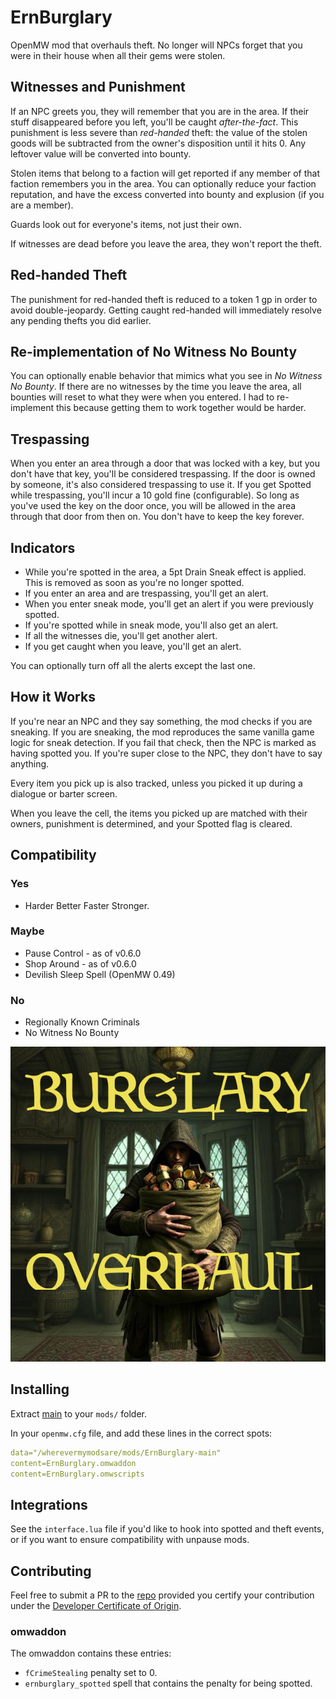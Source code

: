 # ErnBurglary
OpenMW mod that overhauls theft. No longer will NPCs forget that you were in their house when all their gems were stolen.

## Witnesses and Punishment
If an NPC greets you, they will remember that you are in the area. If their stuff disappeared before you left, you'll be caught *after-the-fact*. This punishment is less severe than *red-handed* theft: the value of the stolen goods will be subtracted from the owner's disposition until it hits 0. Any leftover value will be converted into bounty.

Stolen items that belong to a faction will get reported if any member of that faction remembers you in the area. You can optionally reduce your faction reputation, and have the excess converted into bounty and explusion (if you are a member).

Guards look out for everyone's items, not just their own.

If witnesses are dead before you leave the area, they won't report the theft.

## Red-handed Theft
The punishment for red-handed theft is reduced to a token 1 gp in order to avoid double-jeopardy. Getting caught red-handed will immediately resolve any pending thefts you did earlier.

## Re-implementation of No Witness No Bounty
You can optionally enable behavior that mimics what you see in *No Witness No Bounty*. If there are no witnesses by the time you leave the area, all bounties will reset to what they were when you entered. I had to re-implement this because getting them to work together would be harder.

## Trespassing
When you enter an area through a door that was locked with a key, but you don't have that key, you'll be considered trespassing. If the door is owned by someone, it's also considered trespassing to use it.
If you get Spotted while trespassing, you'll incur a 10 gold fine (configurable).
So long as you've used the key on the door once, you will be allowed in the area through that door from then on. You don't have to keep the key forever.

## Indicators
- While you're spotted in the area, a 5pt Drain Sneak effect is applied. This is removed as soon as you're no longer spotted.
- If you enter an area and are trespassing, you'll get an alert.
- When you enter sneak mode, you'll get an alert if you were previously spotted.
- If you're spotted while in sneak mode, you'll also get an alert.
- If all the witnesses die, you'll get another alert.
- If you get caught when you leave, you'll get an alert.

You can optionally turn off all the alerts except the last one.

## How it Works
If you're near an NPC and they say something, the mod checks if you are sneaking. If you are sneaking, the mod reproduces the same vanilla game logic for sneak detection. If you fail that check, then the NPC is marked as having spotted you. If you're super close to the NPC, they don't have to say anything.

Every item you pick up is also tracked, unless you picked it up during a dialogue or barter screen.

When you leave the cell, the items you picked up are matched with their owners, punishment is determined, and your Spotted flag is cleared.

## Compatibility

### Yes
- Harder Better Faster Stronger.

### Maybe
- Pause Control - as of v0.6.0
- Shop Around - as of v0.6.0
- Devilish Sleep Spell (OpenMW 0.49)

### No
- Regionally Known Criminals
- No Witness No Bounty

![a thief with a big bag, created with AI](title_image.jpg)

## Installing
Extract [main](https://github.com/erinpentecost/ErnBurglary/archive/refs/heads/main.zip) to your `mods/` folder.


In your `openmw.cfg` file, and add these lines in the correct spots:

```yaml
data="/wherevermymodsare/mods/ErnBurglary-main"
content=ErnBurglary.omwaddon
content=ErnBurglary.omwscripts
```

## Integrations

See the `interface.lua` file if you'd like to hook into spotted and theft events, or if you want to ensure compatibility with unpause mods. 


## Contributing

Feel free to submit a PR to the [repo](https://github.com/erinpentecost/ErnBurglary) provided you certify your contribution under the [Developer Certificate of Origin](https://developercertificate.org/).

### omwaddon
The omwaddon contains these entries:
* `fCrimeStealing` penalty set to 0.
* `ernburglary_spotted` spell that contains the penalty for being spotted.
